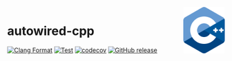 <img align="right" width="96px" src="./assets/1200px_cpp_logo.svg.png">

# autowired-cpp

[![Clang Format](https://github.com/Dup4/autowired-cpp/workflows/Clang%20Format/badge.svg)](https://github.com/Dup4/autowired-cpp/actions/workflows/clang_format.yml)
[![Test](https://github.com/Dup4/autowired-cpp/workflows/Test/badge.svg)](https://github.com/Dup4/autowired-cpp/actions/workflows/test.yml)
[![codecov](https://codecov.io/gh/Dup4/autowired-cpp/branch/main/graph/badge.svg)](https://codecov.io/gh/Dup4/autowired-cpp)
[![GitHub release](https://img.shields.io/github/release/Dup4/autowired-cpp.svg)](https://GitHub.com/Dup4/autowired-cpp/releases/)
